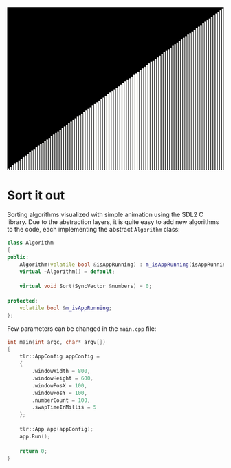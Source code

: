 <div align="center">
  <img src="https://github.com/szabo-krisztian/SortItOut/raw/master/gif/merge_sort.gif" alt="Merge sort">
</div>

# Sort it out

Sorting algorithms visualized with simple animation using the SDL2 C library. Due to the abstraction layers, it is quite easy to add new algorithms to the code, each implementing the abstract `Algorithm` class:

```cpp
class Algorithm
{
public:
    Algorithm(volatile bool &isAppRunning) : m_isAppRunning(isAppRunning) {}
    virtual ~Algorithm() = default;

    virtual void Sort(SyncVector &numbers) = 0;

protected:
    volatile bool &m_isAppRunning;
};
```

Few parameters can be changed in the `main.cpp` file:
```cpp
int main(int argc, char* argv[])
{
    tlr::AppConfig appConfig =
    {
        .windowWidth = 800,
        .windowHeight = 600,
        .windowPosX = 100,
        .windowPosY = 100,
        .numberCount = 100,
        .swapTimeInMillis = 5
    };

    tlr::App app(appConfig);
    app.Run();
    
    return 0;
}
```